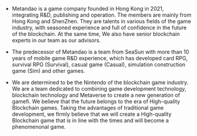 

- Metandao is a game company founded in Hong Kong in 2021, integrating R&D, publishing and operation. The members are mainly from Hong Kong and ShenZhen. They are talents in various fields of the game industry, with seasoned experience and full of confidence in the future of the blockchain. At the same time, We also have senior blockchain experts in our team as our advisors.

- The predecessor of Metandao is a team from SeaSun with more than 10 years of mobile game R&D experience, which has developed card RPG, survival RPG (Survival), casual game (Casual), simulation construction game (Sim) and other games.

- We are determined to be the Nintendo of the blockchain game industry. We are a team dedicated to combining game development technology, blockchain technology and Metaverse to create a new generation of gamefi. We believe that the future belongs to the era of High-quality Blockchain games. Taking the advantages of traditional game development, we firmly believe that we will create a High-quality Blockchain game that is in line with the times and will become a phenomenonal game.

